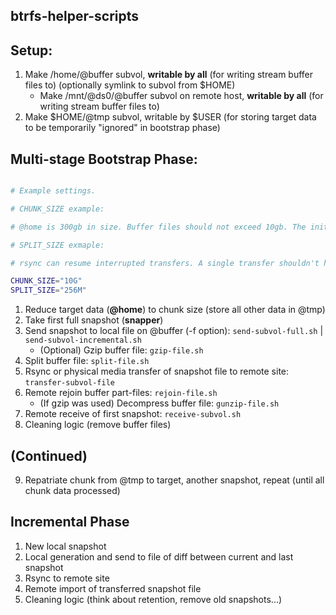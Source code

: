 btrfs-helper-scripts
------

## Setup:

1. Make /home/@buffer subvol, **writable by all** (for writing stream buffer files to) (optionally symlink to subvol from $HOME)
	- Make /mnt/@ds0/@buffer subvol on remote host, **writable by all** (for writing stream buffer files to)
2. Make $HOME/@tmp subvol, writable by $USER (for storing target data to be temporarily "ignored" in bootstrap phase)

## Multi-stage Bootstrap Phase:

```bash

# Example settings.

# CHUNK_SIZE example:

# @home is 300gb in size. Buffer files should not exceed 10gb. The initial full backup will take approximately 30 cycles.

# SPLIT_SIZE exmaple:

# rsync can resume interrupted transfers. A single transfer shouldn't have to backtrack more than 256mb if it was interrupted.

CHUNK_SIZE="10G"
SPLIT_SIZE="256M"

```

1. Reduce target data (**@home**) to chunk size (store all other data in @tmp)
2. Take first full snapshot (**snapper**)
3. Send snapshot to local file on @buffer (-f option): `send-subvol-full.sh` | `send-subvol-incremental.sh`
	- (Optional) Gzip buffer file: `gzip-file.sh`
4. Split buffer file: `split-file.sh`
5. Rsync or physical media transfer of snapshot file to remote site: `transfer-subvol-file`
6. Remote rejoin buffer part-files: `rejoin-file.sh`
	- (If gzip was used) Decompress buffer file: `gunzip-file.sh`
7. Remote receive of first snapshot: `receive-subvol.sh`
8. Cleaning logic (remove buffer files)

## (Continued)

9. Repatriate chunk from @tmp to target, another snapshot, repeat (until all chunk data processed)

## Incremental Phase

1. New local snapshot
2. Local generation and send to file of diff between current and last snapshot
3. Rsync to remote site
4. Remote import of transferred snapshot file
5. Cleaning logic (think about retention, remove old snapshots...)
